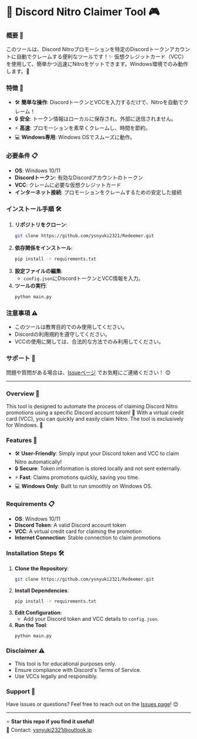 # 🎉 Discord Nitro Claimer Tool 🎮

### 概要 📝
このツールは、Discord Nitroプロモーションを特定のDiscordトークンアカウントに自動でクレームする便利なツールです！✨ 仮想クレジットカード（VCC）を使用して、簡単かつ迅速にNitroをゲットできます。Windows環境でのみ動作します。🚀

### 特徴 🌟
- 🛠️ **簡単な操作**: DiscordトークンとVCCを入力するだけで、Nitroを自動でクレーム！
- 🔒 **安全**: トークン情報はローカルに保存され、外部に送信されません。
- ⚡ **高速**: プロモーションを素早くクレームし、時間を節約。
- 💻 **Windows専用**: Windows OSでスムーズに動作。

### 必要条件 📋
- **OS**: Windows 10/11
- **Discordトークン**: 有効なDiscordアカウントのトークン
- **VCC**: クレームに必要な仮想クレジットカード
- **インターネット接続**: プロモーションをクレームするための安定した接続

### インストール手順 🛠️
1. **リポジトリをクローン**:
   ```bash
   git clone https://github.com/ysnyuki2321/Redeemer.git
   ```
2. **依存関係をインストール**:
   ```bash
   pip install -r requirements.txt
   ```
3. **設定ファイルの編集**:
   - `config.json`にDiscordトークンとVCC情報を入力。
4. **ツールの実行**:
   ```bash
   python main.py
   ```

### 注意事項 ⚠️
- このツールは教育目的でのみ使用してください。
- Discordの利用規約を遵守してください。
- VCCの使用に関しては、合法的な方法でのみ利用してください。

### サポート 💬
問題や質問がある場合は、[Issueページ](https://github.com/ysnyuki2321/Redeemer/issues) でお気軽にご連絡ください！ 😊

---

### Overview 📝
This tool is designed to automate the process of claiming Discord Nitro promotions using a specific Discord account token! 🎉 With a virtual credit card (VCC), you can quickly and easily claim Nitro. The tool is exclusively for Windows. 🚀

### Features 🌟
- 🛠️ **User-Friendly**: Simply input your Discord token and VCC to claim Nitro automatically!
- 🔒 **Secure**: Token information is stored locally and not sent externally.
- ⚡ **Fast**: Claims promotions quickly, saving you time.
- 💻 **Windows Only**: Built to run smoothly on Windows OS.

### Requirements 📋
- **OS**: Windows 10/11
- **Discord Token**: A valid Discord account token
- **VCC**: A virtual credit card for claiming the promotion
- **Internet Connection**: Stable connection to claim promotions

### Installation Steps 🛠️
1. **Clone the Repository**:
   ```bash
   git clone https://github.com/ysnyuki2321/Redeemer.git
   ```
2. **Install Dependencies**:
   ```bash
   pip install -r requirements.txt
   ```
3. **Edit Configuration**:
   - Add your Discord token and VCC details to `config.json`.
4. **Run the Tool**:
   ```bash
   python main.py
   ```

### Disclaimer ⚠️
- This tool is for educational purposes only.
- Ensure compliance with Discord's Terms of Service.
- Use VCCs legally and responsibly.

### Support 💬
Have issues or questions? Feel free to reach out on the [Issues page](https://github.com/ysnyuki2321/Redeemer/issues)! 😊

---

⭐ **Star this repo if you find it useful!**  
📧 Contact: [ysnyuki2321@outlook.jp](mailto:ysnyuki2321@outlook.jp)
